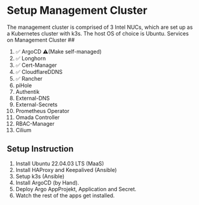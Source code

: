 # Setup Management Cluster #

The management cluster is comprised of 3 Intel NUCs, which are set up as a Kubernetes cluster with k3s. The host OS of choice is Ubuntu.
Services on Management Cluster ##

01. ✅ ArgoCD ⚠️(Make self-managed)
02. ✅ Longhorn 
03. ✅ Cert-Manager 
04. ✅ CloudflareDDNS 
05. ✅ Rancher
06. piHole
07. Authentik
08. External-DNS
09. External-Secrets
10. Prometheus Operator
11. Omada Controller
12. RBAC-Manager
13. Cilium

## Setup Instruction ##

1. Install Ubuntu 22.04.03 LTS (MaaS)
2. Install HAProxy and Keepalived (Ansible)
3. Setup k3s (Ansible)
4. Install ArgoCD (by Hand).
5. Deploy Argo AppProjekt, Application and Secret.
6. Watch the rest of the apps get installed.
